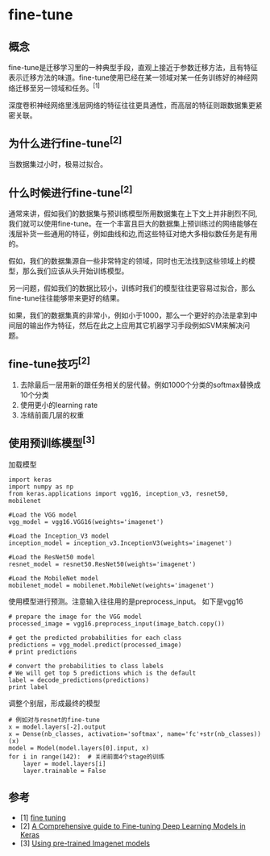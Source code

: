 # fine-tune
## 概念
fine-tune是迁移学习里的一种典型手段，直观上接近于参数迁移方法，且有特征表示迁移方法的味道。fine-tune使用已经在某一领域对某一任务训练好的神经网络迁移至另一领域和任务。<sup>[1]</sup>

深度卷积神经网络里浅层网络的特征往往更具通性，而高层的特征则跟数据集更紧密关联。

## 为什么进行fine-tune<sup>[2]
当数据集过小时，极易过拟合。

## 什么时候进行fine-tune<sup>[2]
通常来讲，假如我们的数据集与预训练模型所用数据集在上下文上并非剧烈不同,我们就可以使用fine-tune。在一个丰富且巨大的数据集上预训练过的网络能够在浅层补货一些通用的特征，例如曲线和边,而这些特征对绝大多相似数任务是有用的。

假如，我们的数据集源自一些非常特定的领域，同时也无法找到这些领域上的模型，那么我们应该从头开始训练模型。

另一问题，假如我们的数据比较小，训练时我们的模型往往更容易过拟合，那么fine-tune往往能够带来更好的结果。

如果，我们的数据集真的非常小，例如小于1000，那么一个更好的办法是拿到中间层的输出作为特征，然后在此之上应用其它机器学习手段例如SVM来解决问题。

## fine-tune技巧<sup>[2]
1. 去除最后一层用新的跟任务相关的层代替。例如1000个分类的softmax替换成10个分类
2. 使用更小的learning rate
3. 冻结前面几层的权重

## 使用预训练模型<sup>[3]
加载模型
```
import keras
import numpy as np
from keras.applications import vgg16, inception_v3, resnet50, mobilenet
 
#Load the VGG model
vgg_model = vgg16.VGG16(weights='imagenet')
 
#Load the Inception_V3 model
inception_model = inception_v3.InceptionV3(weights='imagenet')
 
#Load the ResNet50 model
resnet_model = resnet50.ResNet50(weights='imagenet')
 
#Load the MobileNet model
mobilenet_model = mobilenet.MobileNet(weights='imagenet')
```
使用模型进行预测。注意输入往往用的是preprocess_input。
如下是vgg16
```
# prepare the image for the VGG model
processed_image = vgg16.preprocess_input(image_batch.copy())
 
# get the predicted probabilities for each class
predictions = vgg_model.predict(processed_image)
# print predictions
 
# convert the probabilities to class labels
# We will get top 5 predictions which is the default
label = decode_predictions(predictions)
print label
```
调整个别层，形成最终的模型
```
# 例如对与resnet的fine-tune
x = model.layers[-2].output
x = Dense(nb_classes, activation='softmax', name='fc'+str(nb_classes))(x)
model = Model(model.layers[0].input, x)
for i in range(142):  # 关闭前面4个stage的训练
    layer = model.layers[i]
    layer.trainable = False
```


## 参考
- [1] [fine tuning](http://wiki.fast.ai/index.php/Fine_tuning)
- [2] [A Comprehensive guide to Fine-tuning Deep Learning Models in Keras ](https://flyyufelix.github.io/2016/10/03/fine-tuning-in-keras-part1.html)
- [3] [Using pre-trained Imagenet models](https://www.learnopencv.com/keras-tutorial-using-pre-trained-imagenet-models/)